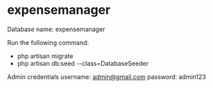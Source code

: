 # expensemanager

Database name: expensemanager

Run the following command:
  - php artisan migrate
  - php artisan db:seed --class=DatabaseSeeder



Admin credentials
username: admin@gmail.com
password: admin123
